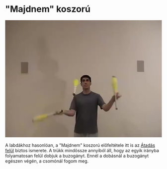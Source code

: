 # "Majdnem" koszorú

![clubhalfshower](/resources/videos/poster/clubhalfshower.jpg)

A labdákhoz hasonlóan, a "Majdnem" koszorú előfeltétele itt is az [Átadás felül](atadas-felul-2.md) biztos ismerete. A trükk mindössze annyiból áll, hogy az egyik irányba folyamatosan felül dobjuk a buzogányt. Ennél a dobásnál a buzogányt egészen végén, a csomónál fogom meg.


